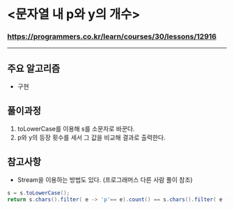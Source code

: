 # <문자열 내 p와 y의 개수>
### https://programmers.co.kr/learn/courses/30/lessons/12916

***

## 주요 알고리즘  
* 구현

## 풀이과정
1. toLowerCase를 이용해 s를 소문자로 바꾼다.
2. p와 y의 등장 횟수를 세서 그 값을 비교해 결과로 출력한다.

## 참고사항
* Stream을 이용하는 방법도 있다. (프로그래머스 다른 사람 풀이 참조)
```java
s = s.toLowerCase();
return s.chars().filter( e -> 'p'== e).count() == s.chars().filter( e -> 'y'== e).count();
```
